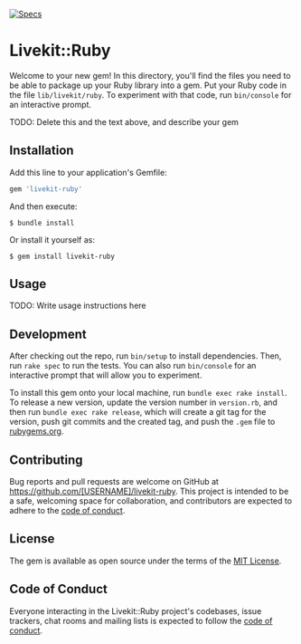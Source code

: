 [![Specs](https://github.com/livekit/server-sdk-ruby/actions/workflows/test.yml/badge.svg)](https://github.com/livekit/server-sdk-ruby/actions/workflows/test.yml)

# Livekit::Ruby

Welcome to your new gem! In this directory, you'll find the files you need to be able to package up your Ruby library into a gem. Put your Ruby code in the file `lib/livekit/ruby`. To experiment with that code, run `bin/console` for an interactive prompt.

TODO: Delete this and the text above, and describe your gem

## Installation

Add this line to your application's Gemfile:

```ruby
gem 'livekit-ruby'
```

And then execute:

    $ bundle install

Or install it yourself as:

    $ gem install livekit-ruby

## Usage

TODO: Write usage instructions here

## Development

After checking out the repo, run `bin/setup` to install dependencies. Then, run `rake spec` to run the tests. You can also run `bin/console` for an interactive prompt that will allow you to experiment.

To install this gem onto your local machine, run `bundle exec rake install`. To release a new version, update the version number in `version.rb`, and then run `bundle exec rake release`, which will create a git tag for the version, push git commits and the created tag, and push the `.gem` file to [rubygems.org](https://rubygems.org).

## Contributing

Bug reports and pull requests are welcome on GitHub at https://github.com/[USERNAME]/livekit-ruby. This project is intended to be a safe, welcoming space for collaboration, and contributors are expected to adhere to the [code of conduct](https://github.com/[USERNAME]/livekit-ruby/blob/master/CODE_OF_CONDUCT.md).

## License

The gem is available as open source under the terms of the [MIT License](https://opensource.org/licenses/MIT).

## Code of Conduct

Everyone interacting in the Livekit::Ruby project's codebases, issue trackers, chat rooms and mailing lists is expected to follow the [code of conduct](https://github.com/[USERNAME]/livekit-ruby/blob/master/CODE_OF_CONDUCT.md).
